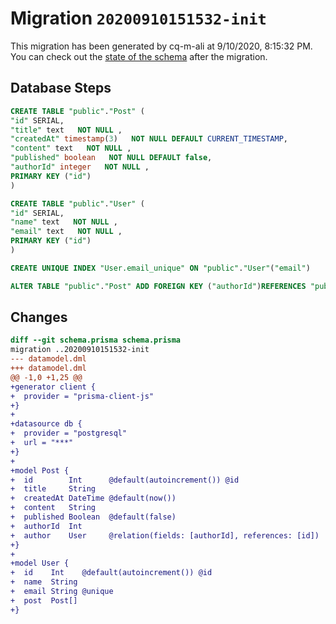 # Migration `20200910151532-init`

This migration has been generated by cq-m-ali at 9/10/2020, 8:15:32 PM.
You can check out the [state of the schema](./schema.prisma) after the migration.

## Database Steps

```sql
CREATE TABLE "public"."Post" (
"id" SERIAL,
"title" text   NOT NULL ,
"createdAt" timestamp(3)   NOT NULL DEFAULT CURRENT_TIMESTAMP,
"content" text   NOT NULL ,
"published" boolean   NOT NULL DEFAULT false,
"authorId" integer   NOT NULL ,
PRIMARY KEY ("id")
)

CREATE TABLE "public"."User" (
"id" SERIAL,
"name" text   NOT NULL ,
"email" text   NOT NULL ,
PRIMARY KEY ("id")
)

CREATE UNIQUE INDEX "User.email_unique" ON "public"."User"("email")

ALTER TABLE "public"."Post" ADD FOREIGN KEY ("authorId")REFERENCES "public"."User"("id") ON DELETE CASCADE ON UPDATE CASCADE
```

## Changes

```diff
diff --git schema.prisma schema.prisma
migration ..20200910151532-init
--- datamodel.dml
+++ datamodel.dml
@@ -1,0 +1,25 @@
+generator client {
+  provider = "prisma-client-js"
+}
+
+datasource db {
+  provider = "postgresql"
+  url = "***"
+}
+
+model Post {
+  id        Int      @default(autoincrement()) @id
+  title     String
+  createdAt DateTime @default(now())
+  content   String
+  published Boolean  @default(false)
+  authorId  Int
+  author    User     @relation(fields: [authorId], references: [id])
+}
+
+model User {
+  id    Int    @default(autoincrement()) @id
+  name  String
+  email String @unique
+  post  Post[]
+}
```


